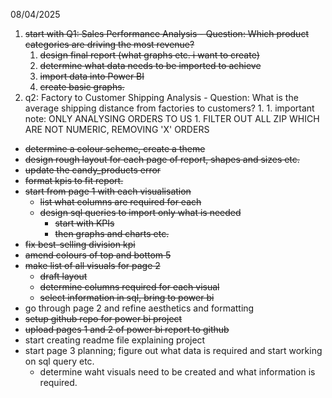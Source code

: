 08/04/2025
1. ~~start with Q1: Sales Performance Analysis - Question: Which product categories are driving the most revenue?~~
	1. ~~design final report (what graphs etc. i want to create)~~
	2. ~~determine what data needs to be imported to achieve~~
	3. ~~import data into Power BI~~
	4. ~~create basic graphs.~~
2. q2: Factory to Customer Shipping Analysis - Question: What is the average shipping distance from factories to customers?
	1. 
		1. important note: ONLY ANALYSING ORDERS TO US
			1. FILTER OUT ALL ZIP WHICH ARE NOT NUMERIC, REMOVING 'X' ORDERS


- ~~determine a colour scheme, create a theme~~
- ~~design rough layout for each page of report, shapes and sizes etc.~~
- ~~update the candy_products error~~
- ~~format kpis to fit report.~~
- ~~start from page 1 with each visualisation~~
	- ~~list what columns are required for each~~
	- ~~design sql queries to import only what is needed~~
		- ~~start with KPIs~~
		- ~~then graphs and charts etc.~~
- ~~fix best-selling division kpi~~
- ~~amend colours of top and bottom 5~~
- ~~make list of all visuals for page 2~~
	- ~~draft layout~~
	- ~~determine columns required for each visual~~
	- ~~select information in sql, bring to power bi~~
- go through page 2 and refine aesthetics and formatting
- ~~setup github repo for power bi project~~
- ~~upload pages 1 and 2 of power bi report to github~~
- start creating readme file explaining project
- start page 3 planning; figure out what data is required and start working on sql query etc.
	- determine waht visuals need to be created and what information is required.
